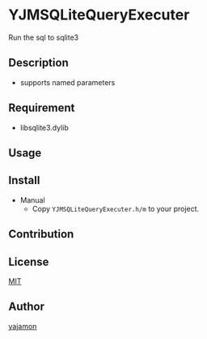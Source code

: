 # YJMSQLiteQueryExecuter
Run the sql to sqlite3

## Description

* supports named parameters

## Requirement

* libsqlite3.dylib

## Usage

## Install

* Manual
    * Copy `YJMSQLiteQueryExecuter.h/m` to your project.

## Contribution

## License

[MIT](https://github.com/yajamon/YJMSQLiteQueryExecuter/blob/master/LICENSE)

## Author

[yajamon](https://github.com/yajamon)